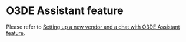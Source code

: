 # O3DE Assistant feature

Please refer to [Setting up a new vendor and a chat with O3DE Assistant feature](../../../../../docs/gettingStarted.md#setting-up-a-new-vendor-and-a-chat-with-o3de-assistant-feature).